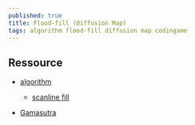 ```yaml
---
published: true
title: Flood-fill (Diffusion Map)
tags: algorithm flood-fill diffusion map codingame
---
```

## Ressource

- [algorithm](https://en.wikipedia.org/wiki/Flood_fill)
	- [scanline fill](https://en.wikipedia.org/wiki/Flood_fill#Scanline_fill)

- [Gamasutra](https://www.gamasutra.com/blogs/TylerGlaiel/20121007/178966/Some_experiments_in_pathfinding__AI.php)